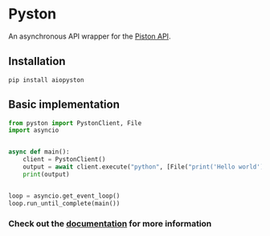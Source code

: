 # Pyston
An asynchronous API wrapper for the <a href="https://github.com/engineer-man/piston">Piston API</a>.


## Installation
```
pip install aiopyston
```

## Basic implementation
```py
from pyston import PystonClient, File
import asyncio


async def main():
    client = PystonClient()
    output = await client.execute("python", [File("print('Hello world')")])
    print(output)


loop = asyncio.get_event_loop()
loop.run_until_complete(main())
```
### Check out the <a href="https://aiopyston.readthedocs.io/">documentation</a> for more information

